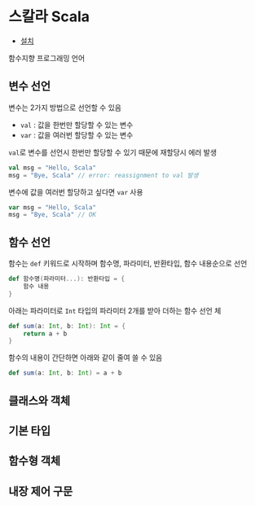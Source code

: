 # 스칼라 Scala

* [설치](./스칼라-설치.md)

함수지향 프로그래밍 언어


## 변수 선언

변수는 2가지 방법으로 선언할 수 있음

* `val` : 값을 한번만 할당할 수 있는 변수
* `var` : 값을 여러번 할당할 수 있는 변수

`val`로 변수를 선언시 한번만 할당할 수 있기 때문에 재할당시 에러 발생

``` scala
val msg = "Hello, Scala"
msg = "Bye, Scala" // error: reassignment to val 발생
```

변수에 값을 여러번 할당하고 싶다면 `var` 사용

``` scala
var msg = "Hello, Scala"
msg = "Bye, Scala" // OK
```

## 함수 선언

함수는 `def` 키워드로 시작하며 함수명, 파라미터, 반환타입, 함수 내용순으로 선언

``` scala
def 함수명(파라미터...): 반환타입 = {
    함수 내용
}
```

아래는 파라미터로 `Int` 타입의 파라미터 2개를 받아 더하는 함수 선언
체
``` scala
def sum(a: Int, b: Int): Int = {
    return a + b
}
```

함수의 내용이 간단하면 아래와 같이 줄여 쓸 수 있음

``` scala
def sum(a: Int, b: Int) = a + b
```

## 클래스와 객체

## 기본 타입

## 함수형 객체

## 내장 제어 구문
